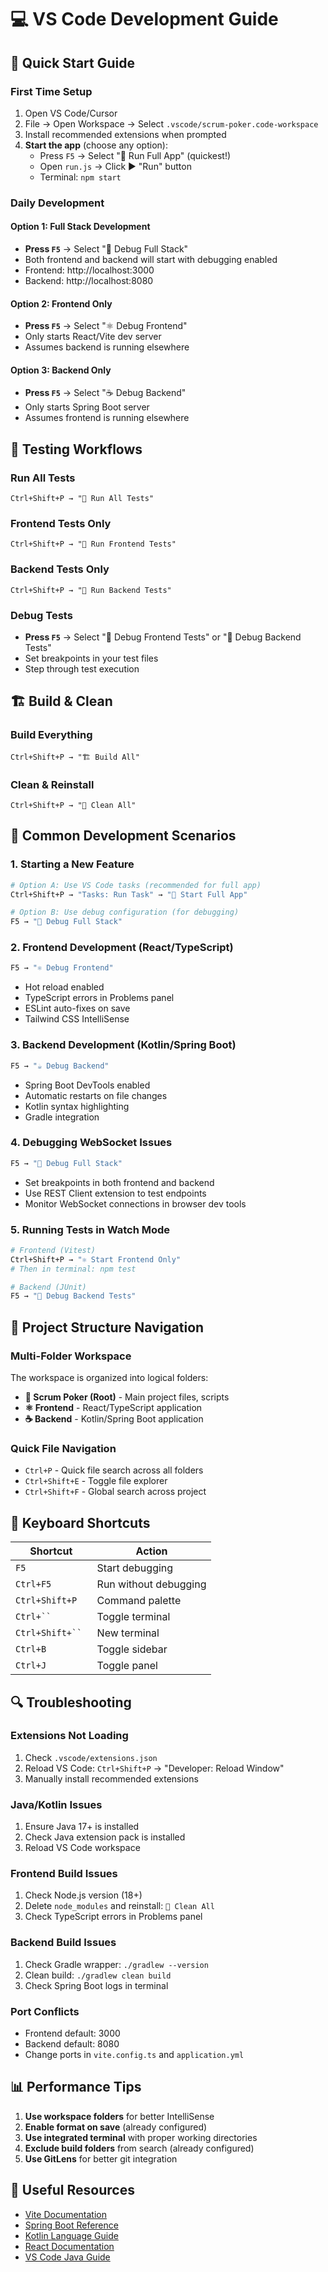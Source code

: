 # 💻 VS Code Development Guide

## 🚀 Quick Start Guide

### First Time Setup

1. Open VS Code/Cursor
2. File → Open Workspace → Select `.vscode/scrum-poker.code-workspace`
3. Install recommended extensions when prompted
4. **Start the app** (choose any option):
   - Press `F5` → Select "🚀 Run Full App" (quickest!)
   - Open `run.js` → Click ▶️ "Run" button
   - Terminal: `npm start`

### Daily Development

#### Option 1: Full Stack Development

- **Press `F5`** → Select "🚀 Debug Full Stack"
- Both frontend and backend will start with debugging enabled
- Frontend: http://localhost:3000
- Backend: http://localhost:8080

#### Option 2: Frontend Only

- **Press `F5`** → Select "⚛️ Debug Frontend"
- Only starts React/Vite dev server
- Assumes backend is running elsewhere

#### Option 3: Backend Only

- **Press `F5`** → Select "☕ Debug Backend"
- Only starts Spring Boot server
- Assumes frontend is running elsewhere

## 🧪 Testing Workflows

### Run All Tests

```
Ctrl+Shift+P → "🧪 Run All Tests"
```

### Frontend Tests Only

```
Ctrl+Shift+P → "🧪 Run Frontend Tests"
```

### Backend Tests Only

```
Ctrl+Shift+P → "🧪 Run Backend Tests"
```

### Debug Tests

- **Press `F5`** → Select "🧪 Debug Frontend Tests" or "🧪 Debug Backend Tests"
- Set breakpoints in your test files
- Step through test execution

## 🏗️ Build & Clean

### Build Everything

```
Ctrl+Shift+P → "🏗️ Build All"
```

### Clean & Reinstall

```
Ctrl+Shift+P → "🧹 Clean All"
```

## 🔧 Common Development Scenarios

### 1. Starting a New Feature

```bash
# Option A: Use VS Code tasks (recommended for full app)
Ctrl+Shift+P → "Tasks: Run Task" → "🚀 Start Full App"

# Option B: Use debug configuration (for debugging)
F5 → "🚀 Debug Full Stack"
```

### 2. Frontend Development (React/TypeScript)

```bash
F5 → "⚛️ Debug Frontend"
```

- Hot reload enabled
- TypeScript errors in Problems panel
- ESLint auto-fixes on save
- Tailwind CSS IntelliSense

### 3. Backend Development (Kotlin/Spring Boot)

```bash
F5 → "☕ Debug Backend"
```

- Spring Boot DevTools enabled
- Automatic restarts on file changes
- Kotlin syntax highlighting
- Gradle integration

### 4. Debugging WebSocket Issues

```bash
F5 → "🚀 Debug Full Stack"
```

- Set breakpoints in both frontend and backend
- Use REST Client extension to test endpoints
- Monitor WebSocket connections in browser dev tools

### 5. Running Tests in Watch Mode

```bash
# Frontend (Vitest)
Ctrl+Shift+P → "⚛️ Start Frontend Only"
# Then in terminal: npm test

# Backend (JUnit)
F5 → "🧪 Debug Backend Tests"
```

## 📁 Project Structure Navigation

### Multi-Folder Workspace

The workspace is organized into logical folders:

- **🎯 Scrum Poker (Root)** - Main project files, scripts
- **⚛️ Frontend** - React/TypeScript application
- **☕ Backend** - Kotlin/Spring Boot application

### Quick File Navigation

- `Ctrl+P` - Quick file search across all folders
- `Ctrl+Shift+E` - Toggle file explorer
- `Ctrl+Shift+F` - Global search across project

## 🎯 Keyboard Shortcuts

| Shortcut           | Action                |
| ------------------ | --------------------- |
| `F5`               | Start debugging       |
| `Ctrl+F5`          | Run without debugging |
| `Ctrl+Shift+P`     | Command palette       |
| ` Ctrl+``  `       | Toggle terminal       |
| ` Ctrl+Shift+``  ` | New terminal          |
| `Ctrl+B`           | Toggle sidebar        |
| `Ctrl+J`           | Toggle panel          |

## 🔍 Troubleshooting

### Extensions Not Loading

1. Check `.vscode/extensions.json`
2. Reload VS Code: `Ctrl+Shift+P` → "Developer: Reload Window"
3. Manually install recommended extensions

### Java/Kotlin Issues

1. Ensure Java 17+ is installed
2. Check Java extension pack is installed
3. Reload VS Code workspace

### Frontend Build Issues

1. Check Node.js version (18+)
2. Delete `node_modules` and reinstall: `🧹 Clean All`
3. Check TypeScript errors in Problems panel

### Backend Build Issues

1. Check Gradle wrapper: `./gradlew --version`
2. Clean build: `./gradlew clean build`
3. Check Spring Boot logs in terminal

### Port Conflicts

- Frontend default: 3000
- Backend default: 8080
- Change ports in `vite.config.ts` and `application.yml`

## 📊 Performance Tips

1. **Use workspace folders** for better IntelliSense
2. **Enable format on save** (already configured)
3. **Use integrated terminal** with proper working directories
4. **Exclude build folders** from search (already configured)
5. **Use GitLens** for better git integration

## 🔗 Useful Resources

- [Vite Documentation](https://vitejs.dev/)
- [Spring Boot Reference](https://docs.spring.io/spring-boot/docs/current/reference/htmlsingle/)
- [Kotlin Language Guide](https://kotlinlang.org/docs/)
- [React Documentation](https://react.dev/)
- [VS Code Java Guide](https://code.visualstudio.com/docs/java/java-tutorial)

